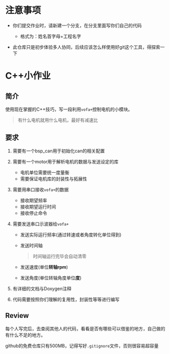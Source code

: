 # 注意事项

- 你们提交作业时，请新建一个分支，在分支里面写你们自己的代码
    - 格式为：姓名首字母+工程名字

- 此仓库只是初步体验多人协同，后续应该怎么样使用好git这个工具，得探索一下

# C++小作业

## 简介

使用现在掌握的C++技巧，写一段利用`vofa+`控制电机的小模块。

> 有什么电机就用什么电机，最好有减速比

## 要求

1. 需要有一个bsp_can用于初始化can的相关配置

2. 需要有一个motor用于解析电机的数据与发送设定的库

    - 电机单位需要统一度量衡
    - 需要保证电机库的封装性与拓展性

3. 需要用串口接收`vofa+`的数据

    - 接收期望频率
    - 接收期望运行时间
    - 接收停止命令

4. 需要发送串口示波器给`vofa+`

    - 发送实际运行频率(通过转速或者角度转化单位得到)

    - 发送时间轴

        > 时间轴运行完毕会自动清零

    - 发送速度(单位**转轴rpm**)

    - 发送角度(单位转轴角度单位**度**)

5. 有详细的文档与Doxygen注释

6. 代码需要按照你们理解的复用性，封装性等等进行编写

## Review

每个人写完后，去查阅其他人的代码，看看是否有哪些可以借鉴的地方，自己做的有什么不足的地方。

github的免费仓库只有500MB，记得写好`.gitignore`文件，否则很容易超容量
